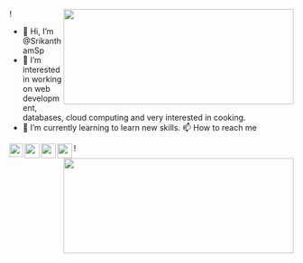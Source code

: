 <img align="right" src="https://user-images.githubusercontent.com/117060110/202835641-8b72920a-fad8-4278-9896-74ac414d0fd6.gif" width="408" height="169" >!
- 👋 Hi, I’m @SrikanthamSp
- 👀 I’m interested in working on web development, databases, cloud computing and very interested in cooking.
- 🌱 I’m currently learning to learn new skills. 
 📫 How to reach me 
 <a href="https://www.linkedin.com/in/sai-praneeth-srikantham-286028257">

  <img align="left" width="24px" src="https://www.vectorlogo.zone/logos/linkedin/linkedin-icon.svg"  target="_blank"/>
<a href="https://www.instagram.com/">

  <img align="left" width="26px" src="https://www.vectorlogo.zone/logos/instagram/instagram-icon.svg" />

</a>
<a href="https://mobile.twitter.com/home">

  <img align="left" width="26px" src="https://www.vectorlogo.zone/logos/twitter/twitter-tile.svg" />

</a>
</a>
<a href="srikanthamsp@gmail.com">

  <img align="left" width="26px" src="https://www.vectorlogo.zone/logos/gmail/gmail-icon.svg" />
 </a>
 <img align="right" src="https://user-images.githubusercontent.com/117060110/202835544-1bd27d49-9f89-4ee5-bf2d-25f512c745da.gif" width="408" height="169" >!

